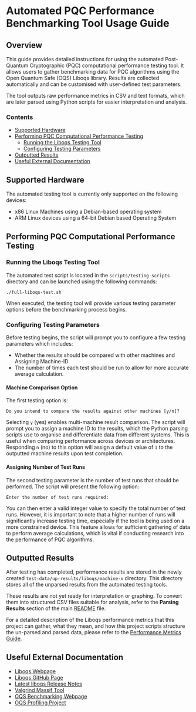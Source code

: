 # Automated PQC Performance Benchmarking Tool Usage Guide <!-- omit from toc -->

## Overview <!-- omit from toc -->
This guide provides detailed instructions for using the automated Post-Quantum Cryptographic (PQC) computational performance testing tool. It allows users to gather benchmarking data for PQC algorithms using the Open Quantum Safe (OQS) Liboqs library. Results are collected automatically and can be customised with user-defined test parameters.

The tool outputs raw performance metrics in CSV and text formats, which are later parsed using Python scripts for easier interpretation and analysis.

### Contents <!-- omit from toc -->
- [Supported Hardware](#supported-hardware)
- [Performing PQC Computational Performance Testing](#performing-pqc-computational-performance-testing)
  - [Running the Liboqs Testing Tool](#running-the-liboqs-testing-tool)
  - [Configuring Testing Parameters](#configuring-testing-parameters)
- [Outputted Results](#outputted-results)
- [Useful External Documentation](#useful-external-documentation)

## Supported Hardware
The automated testing tool is currently only supported on the following devices:

- x86 Linux Machines using a Debian-based operating system
- ARM Linux devices using a 64-bit Debian based Operating System

## Performing PQC Computational Performance Testing

### Running the Liboqs Testing Tool
The automated test script is located in the `scripts/testing-scripts` directory and can be launched using the following commands:

```
./full-liboqs-test.sh
```

When executed, the testing tool will provide various testing parameter options before the benchmarking process begins.

### Configuring Testing Parameters
Before testing begins, the script will prompt you to configure a few testing parameters which includes:

- Whether the results should be compared with other machines and Assigning Machine-ID
- The number of times each test should be run to allow for more accurate average calculation.

#### Machine Comparison Option <!-- omit from toc -->
The first testing option is:

```
Do you intend to compare the results against other machines [y/n]?
```

Selecting `y` (yes) enables multi-machine result comparison. The script will prompt you to assign a machine ID to the results, which the Python parsing scripts use to organise and differentiate data from different systems. This is useful when comparing performance across devices or architectures. Responding  `n` (no) to this option will assign a default value of `1` to the outputted machine results upon test completion.

#### Assigning Number of Test Runs <!-- omit from toc -->
The second testing parameter is the number of test runs that should be performed. The script will present the following option:

```
Enter the number of test runs required:
```

You can then enter a valid integer value to specify the total number of test runs. However, it is important to note that a higher number of runs will significantly increase testing time, especially if the tool is being used on a more constrained device. This feature allows for sufficient gathering of data to perform average calculations, which is vital if conducting research into the performance of PQC algorithms.

## Outputted Results
After testing has completed, performance results are stored in the newly created `test-data/up-results/liboqs/machine-x` directory. This directory stores all of the unparsed results from the automated testing tools.

These results are not yet ready for interpretation or graphing. To convert them into structured CSV files suitable for analysis, refer to the **Parsing Results** section of the main [README](../../README.md) file.

For a detailed description of the Liboqs performance metrics that this project can gather, what they mean, and how this project scripts structure the un-parsed and parsed data, please refer to the [Performance Metrics Guide](../performance-metrics-guide.md).

## Useful External Documentation
- [Liboqs Webpage](https://openquantumsafe.org/liboqs/)
- [Liboqs GitHub Page](https://github.com/open-quantum-safe/liboqs)
- [Latest liboqs Release Notes](https://github.com/open-quantum-safe/liboqs/blob/main/RELEASE.md)
- [Valgrind Massif Tool](http://valgrind.org/docs/manual/ms-manual.html)
- [OQS Benchmarking Webpage](https://openquantumsafe.org/benchmarking/)
- [OQS Profiling Project](https://openquantumsafe.org/benchmarking/)